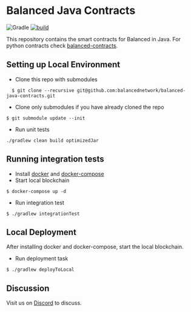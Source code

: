 # Balanced Java Contracts

![Gradle](https://img.shields.io/badge/gradle-7.4.2-blue)
[![build](https://github.com/balancednetwork/balanced-java-contracts/actions/workflows/pr-test.yml/badge.svg?branch=main)](https://github.com/balancednetwork/balanced-java-contracts/actions/workflows/pr-test.yml)

This repository contains the smart contracts for Balanced in Java. For python contracts check [balanced-contracts](
https://github.com/balancednetwork/balanced-contracts). 

## Setting up Local Environment

- Clone this repo with submodules

```shell
  $ git clone --recursive git@github.com:balancednetwork/balanced-java-contracts.git
```

- Clone only submodules if you have already cloned the repo

```shell
$ git submodule update --init
```

- Run unit tests

```shell
./gradlew clean build optimizedJar
```

## Running integration tests

- Install [docker](https://docs.docker.com/engine/install/) and [docker-compose](https://docs.docker.com/compose/install/)
- Start local blockchain
```shell
$ docker-compose up -d
```
- Run integration test
```shell
$ ./gradlew integrationTest
```

## Local Deployment

After installing docker and docker-compose, start the local blockchain.

- Run deployment task
```shell
$ ./gradlew deployToLocal
```

## Discussion

Visit us on [Discord](https://discord.gg/5EzEtP4XQE) to discuss.